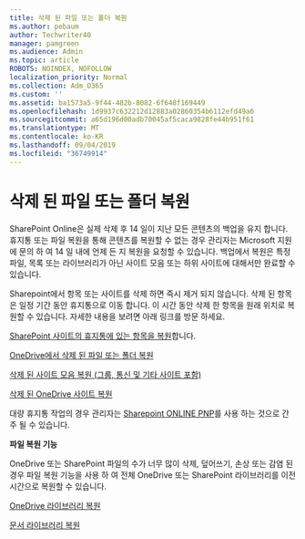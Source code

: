 ```yaml
---
title: 삭제 된 파일 또는 폴더 복원
ms.author: pebaum
author: Techwriter40
manager: pamgreen
ms.audience: Admin
ms.topic: article
ROBOTS: NOINDEX, NOFOLLOW
localization_priority: Normal
ms.collection: Adm_O365
ms.custom: ''
ms.assetid: ba1573a5-9f44-482b-8082-6f648f169449
ms.openlocfilehash: 1d9937c632212d12883a02860354b6112efd49a6
ms.sourcegitcommit: a65d196d00adb70045af5caca9828fe44b951f61
ms.translationtype: MT
ms.contentlocale: ko-KR
ms.lasthandoff: 09/04/2019
ms.locfileid: "36749914"
---
```

# <a name="restore-a-deleted-file-or-folder"></a>삭제 된 파일 또는 폴더 복원

SharePoint Online은 실제 삭제 후 14 일이 지난 모든 콘텐츠의 백업을 유지 합니다. 휴지통 또는 파일 복원을 통해 콘텐츠를 복원할 수 없는 경우 관리자는 Microsoft 지원에 문의 하 여 14 일 내에 언제 든 지 복원을 요청할 수 있습니다. 백업에서 복원은 특정 파일, 목록 또는 라이브러리가 아닌 사이트 모음 또는 하위 사이트에 대해서만 완료할 수 있습니다.

Sharepoint에서 항목 또는 사이트를 삭제 하면 즉시 제거 되지 않습니다. 삭제 된 항목은 일정 기간 동안 휴지통으로 이동 합니다. 이 시간 동안 삭제 한 항목을 원래 위치로 복원할 수 있습니다. 자세한 내용을 보려면 아래 링크를 방문 하세요.

[SharePoint 사이트의 휴지통에 있는 항목을 복원](https://support.office.com/article/restore-deleted-items-from-the-site-collection-recycle-bin-5fa924ee-16d7-487b-9a0a-021b9062d14b)합니다.

[OneDrive에서 삭제 된 파일 또는 폴더 복원](https://support.office.com/article/Restore-deleted-files-or-folders-in-OneDrive-949ada80-0026-4db3-a953-c99083e6a84f)

[삭제 된 사이트 모음 복원 (그룹, 통신 및 기타 사이트 포함)](https://docs.microsoft.com/sharepoint/restore-deleted-site-collection)

[삭제 된 OneDrive 사이트 복원](https://docs.microsoft.com/onedrive/restore-deleted-onedrive)

대량 휴지통 작업의 경우 관리자는 [Sharepoint ONLINE PNP](https://docs.microsoft.com/powershell/sharepoint/sharepoint-pnp/sharepoint-pnp-cmdlets?view=sharepoint-ps)를 사용 하는 것으로 간주 될 수 있습니다.

**파일 복원 기능**

OneDrive 또는 SharePoint 파일의 수가 너무 많이 삭제, 덮어쓰기, 손상 또는 감염 된 경우 파일 복원 기능을 사용 하 여 전체 OneDrive 또는 SharePoint 라이브러리를 이전 시간으로 복원할 수 있습니다.

[OneDrive 라이브러리 복원](https://support.office.com/article/restore-your-onedrive-fa231298-759d-41cf-bcd0-25ac53eb8a15)

[문서 라이브러리 복원](https://support.office.com/article/restore-a-document-library-317791c3-8bd0-4dfd-8254-3ca90883d39a)

